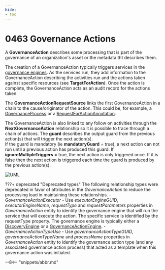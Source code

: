 ```yaml
---
hide:
- toc
---
```


<!-- SPDX-License-Identifier: CC-BY-4.0 -->
<!-- Copyright Contributors to the ODPi Egeria project. -->

# 0463 Governance Actions

A **GovernanceAction** describes some processing that is part of the governance
of an organization's asset or the metadata tht describes them.

The creation of a GovernanceAction typically triggers
services in the [governance engines](./concepts/engine-host).
As the services run, they add information to the GovernanceAction describing the
activities run and the actions taken against specific resources (see **TargetForAction**).
Once the action is complete,
the GovernanceAction acts as an audit record for the actions taken.

The **GovernanceActionRequestSource** links the first GovernanceAction
in a chain to the cause/originator of the action.  This could be, for example,
a [GovernanceProcess](./types/4/0430-Technical-Controls) or a
[RequestForActionAnnotation](./types/6/0690-Request-for-Action).

The GovernanceAction is also linked to
any follow on activities through the **NextGovernanceAction**
relationship so it is possible to trace through a chain of actions.
The **guard** describes the output guard from the previous action(s)
that will trigger the next action(s).  
If the guard is mandatory (ie **mandatoryGuard** = true),
a next action can not run until a previous action has produced this guard.
If **ignoreMultipleTriggers** = true, the next action is only triggered once.
If it is false then the next action is triggered each time the guard is produced
by the previous action(s).

![UML](0463-Governance-Actions.svg)

???+ deprecated "Deprecated types"
    The following relationship types were deprecated in favor of attributes in the *GovernanceAction* to reduce the processing load in maintaining these relationships.
    - *GovernanceActionExecutor* - Use *executorEngineGUID*, *executorEngineName*, *requestType* and *requestParameters* properties in *GovernanceAction* entity to identify the governance engine that will run the service that will execute the action.  The specific service is identified by the requestType property.  The governance engine is typically either a [DiscoveryEngine](./types/6/0601-Open-Discovery-Engine) or a [GovernanceActionEngine](./types/4/0461-Governance-Engines).
    - *GovernanceActionTypeUse* - Use *governanceActionTypeGUID*, *governanceActionTypeName* and *processName* properties in *GovernanceAction* entity to identify the governance action type (and any associated governance action process) that acted as a template when this governance action was initiated.
    
--8<-- "snippets/abbr.md"